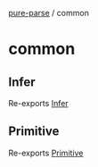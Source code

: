 [pure-parse](modules.md) / common

# common

## Infer

Re-exports [Infer](common/Infer.md#infert)

## Primitive

Re-exports [Primitive](common/Primitive.md#primitive)
